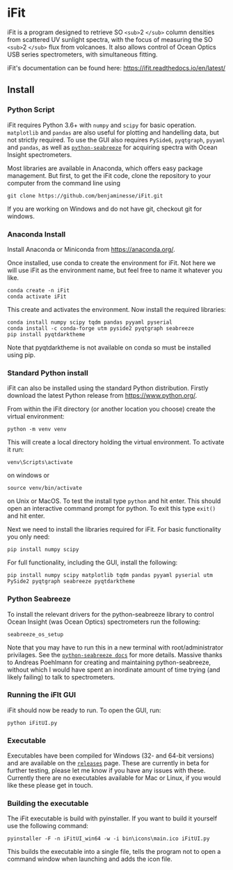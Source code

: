 # iFit

iFit is a program designed to retrieve SO `<sub>`2 `</sub>` column densities from scattered UV sunlight spectra, with the focus of measuring the SO `<sub>`2 `</sub>` flux from volcanoes. It also allows control of Ocean Optics USB series spectrometers, with simultaneous fitting.

iFit's documentation can be found here: https://ifit.readthedocs.io/en/latest/

## Install

### Python Script

iFit requires Python 3.6+ with `numpy` and `scipy` for basic operation. `matplotlib` and `pandas` are also useful for plotting and handelling data, but not strictly required. To use the GUI also requires `PySide6`, `pyqtgraph`, `pyyaml` and `pandas`, as well as [`python-seabreeze`](https://github.com/ap--/python-seabreeze) for acquiring spectra with Ocean Insight spectrometers.

Most libraries are available in Anaconda, which offers easy package management.  But first, to get the iFit code, clone the repository to your computer from the command line using

``git clone https://github.com/benjaminesse/iFit.git``

If you are working on Windows and do not have git, checkout git for windows.

### Anaconda Install

Install Anaconda or Miniconda from https://anaconda.org/.

Once installed, use conda to create the environment for iFit. Not here we will use iFit as the environment name, but feel free to name it whatever you like.

```
conda create -n iFit
conda activate iFit
```

This create and activates the environment. Now install the required libraries:

```
conda install numpy scipy tqdm pandas pyyaml pyserial
conda install -c conda-forge utm pyside2 pyqtgraph seabreeze
pip install pyqtdarktheme
```

Note that pyqtdarktheme is not available on conda so must be installed using pip.

### Standard Python install

iFit can also be installed using the standard Python distribution. Firstly download the latest Python release from https://www.python.org/.

From within the iFit directory (or another location you choose) create the virtual environment:

```
python -m venv venv
```

This will create a local directory holding the virtual environment. To activate it run:

```
venv\Scripts\activate
```

on windows or

```
source venv/bin/activate
```

on Unix or MacOS. To test the install type `python` and hit enter. This should open an interactive command prompt for python. To exit this type `exit()` and hit enter.

Next we need to install the libraries required for iFit. For basic functionality you only need:

```
pip install numpy scipy
```

For full functionality, including the GUI, install the following:

```
pip install numpy scipy matplotlib tqdm pandas pyyaml pyserial utm PySide2 pyqtgraph seabreeze pyqtdarktheme
```

### Python Seabreeze

To install the relevant drivers for the python-seabreeze library to control Ocean Insight (was Ocean Optics) spectrometers run the following:

```
seabreeze_os_setup
```

Note that you may have to run this in a new terminal with root/administrator privilages. See the [`python-seabreeze docs`](https://python-seabreeze.readthedocs.io/en/latest/) for more details. Massive thanks to Andreas Poehlmann for creating and maintaining python-seabreeze, without which I would have spent an inordinate amount of time trying (and likely failing) to talk to spectrometers.

### Running the iFIt GUI

iFit should now be ready to run. To open the GUI, run:

```
python iFitUI.py
```

### Executable

Executables have been compiled for Windows (32- and 64-bit versions) and are available on the [`releases`](https://github.com/benjaminesse/iFit/releases) page. These are currently in beta for further testing, please let me know if you have any issues with these. Currently there are no executables available for Mac or Linux, if you would like these please get in touch.

### Building the executable

The iFit executable is build with pyinstaller. If you want to build it yourself use the following command:

``pyinstaller -F -n iFitUI_win64 -w -i bin\icons\main.ico iFitUI.py``

This builds the executable into a single file, tells the program not to open a command window when launching and adds the icon file.
